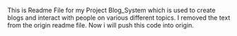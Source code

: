 This is Readme File for my Project Blog_System which is used to create blogs and interact with people on various different topics.
I removed the text from the origin readme file.
Now i will push this code into origin.
